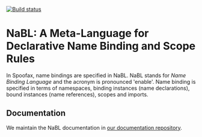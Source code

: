 [![Build status](http://buildfarm.metaborg.org/job/NaBL/job/feature%252Fcontinuous-integration/badge/icon)](http://buildfarm.metaborg.org/job/NaBL/job/feature%252Fcontinuous-integration/)
<!-- note that the branchname is not automatically updated in this badge -->


# NaBL: A Meta-Language for Declarative Name Binding and Scope Rules

In Spoofax, name bindings are specified in NaBL.
NaBL stands for *Name Binding Language* and the acronym is pronounced 'enable'.
Name binding is specified in terms of
  namespaces, 
  binding instances (name declarations), 
  bound instances (name references),
  scopes and
  imports.

## Documentation

We maintain the NaBL documentation in [our documentation repository](https://github.com/metaborg/doc/tree/master/meta-languages/nabl). 
